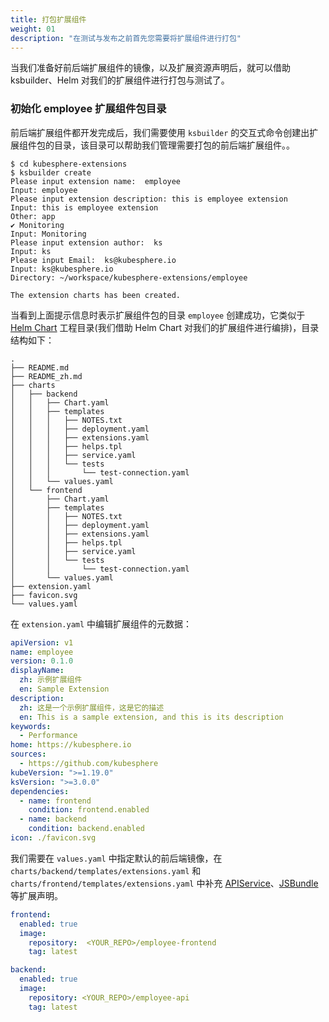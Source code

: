 ```yaml
---
title: 打包扩展组件
weight: 01
description: "在测试与发布之前首先您需要将扩展组件进行打包"
---
```


当我们准备好前后端扩展组件的镜像，以及扩展资源声明后，就可以借助 ksbuilder、Helm 对我们的扩展组件进行打包与测试了。

### 初始化 employee 扩展组件包目录

前后端扩展组件都开发完成后，我们需要使用 `ksbuilder` 的交互式命令创建出扩展组件包的目录，该目录可以帮助我们管理需要打包的前后端扩展组件。。

```shell
$ cd kubesphere-extensions
$ ksbuilder create
Please input extension name:  employee
Input: employee
Please input extension description: this is employee extension
Input: this is employee extension
Other: app
✔ Monitoring
Input: Monitoring
Please input extension author:  ks
Input: ks
Please input Email:  ks@kubesphere.io
Input: ks@kubesphere.io
Directory: ~/workspace/kubesphere-extensions/employee

The extension charts has been created.
```

当看到上面提示信息时表示扩展组件包的目录 `employee` 创建成功，它类似于 [Helm Chart](https://helm.sh/zh/docs/topics/charts/) 工程目录(我们借助 Helm Chart 对我们的扩展组件进行编排)，目录结构如下：

```shell
.
├── README.md
├── README_zh.md
├── charts
│   ├── backend
│   │   ├── Chart.yaml
│   │   ├── templates
│   │   │   ├── NOTES.txt
│   │   │   ├── deployment.yaml
│   │   │   ├── extensions.yaml
│   │   │   ├── helps.tpl
│   │   │   ├── service.yaml
│   │   │   └── tests
│   │   │       └── test-connection.yaml
│   │   └── values.yaml
│   └── frontend
│       ├── Chart.yaml
│       ├── templates
│       │   ├── NOTES.txt
│       │   ├── deployment.yaml
│       │   ├── extensions.yaml
│       │   ├── helps.tpl
│       │   ├── service.yaml
│       │   └── tests
│       │       └── test-connection.yaml
│       └── values.yaml
├── extension.yaml
├── favicon.svg
└── values.yaml
```

在 `extension.yaml` 中编辑扩展组件的元数据：
```yaml
apiVersion: v1
name: employee
version: 0.1.0
displayName:
  zh: 示例扩展组件
  en: Sample Extension
description:
  zh: 这是一个示例扩展组件，这是它的描述
  en: This is a sample extension, and this is its description
keywords:
  - Performance
home: https://kubesphere.io
sources:
  - https://github.com/kubesphere
kubeVersion: ">=1.19.0"
ksVersion: ">=3.0.0"
dependencies:
  - name: frontend
    condition: frontend.enabled
  - name: backend
    condition: backend.enabled
icon: ./favicon.svg
```

我们需要在 `values.yaml` 中指定默认的前后端镜像，在 `charts/backend/templates/extensions.yaml` 和 `charts/frontend/templates/extensions.yaml` 中补充 [APIService](/zh/examples/employee-management-extension-example/#3-注册后端扩展组件-api-到-ks-apiserver)、[JSBundle](/zh/examples/employee-management-extension-example/#3-注册前端扩展组件到-ks-apiserver) 等扩展声明。

```yaml
frontend:
  enabled: true
  image:
    repository:  <YOUR_REPO>/employee-frontend
    tag: latest

backend:
  enabled: true
  image:
    repository: <YOUR_REPO>/employee-api
    tag: latest
```



